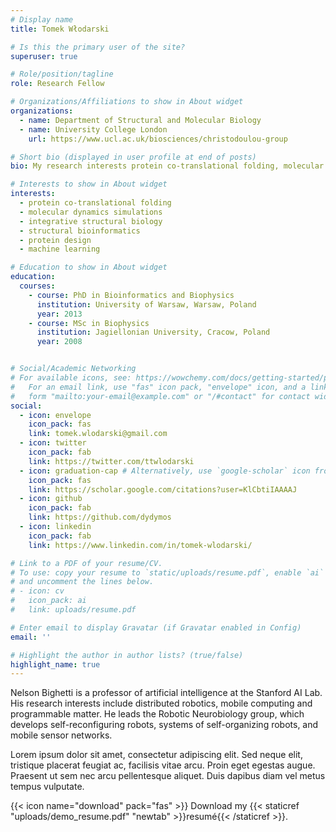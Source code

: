 ```yaml
---
# Display name
title: Tomek Włodarski

# Is this the primary user of the site?
superuser: true

# Role/position/tagline
role: Research Fellow

# Organizations/Affiliations to show in About widget
organizations:
  - name: Department of Structural and Molecular Biology
  - name: University College London
    url: https://www.ucl.ac.uk/biosciences/christodoulou-group

# Short bio (displayed in user profile at end of posts)
bio: My research interests protein co-translational folding, molecular dynamics simulations, integrative structural biology, structural bioinformatics, protein design, machine learning

# Interests to show in About widget
interests:
  - protein co-translational folding
  - molecular dynamics simulations
  - integrative structural biology
  - structural bioinformatics
  - protein design
  - machine learning

# Education to show in About widget
education:
  courses:
    - course: PhD in Bioinformatics and Biophysics
      institution: University of Warsaw, Warsaw, Poland
      year: 2013
    - course: MSc in Biophysics
      institution: Jagiellonian University, Cracow, Poland
      year: 2008


# Social/Academic Networking
# For available icons, see: https://wowchemy.com/docs/getting-started/page-builder/#icons
#   For an email link, use "fas" icon pack, "envelope" icon, and a link in the
#   form "mailto:your-email@example.com" or "/#contact" for contact widget.
social:
  - icon: envelope
    icon_pack: fas
    link: tomek.wlodarski@gmail.com
  - icon: twitter
    icon_pack: fab
    link: https://twitter.com/ttwlodarski
  - icon: graduation-cap # Alternatively, use `google-scholar` icon from `ai` icon pack
    icon_pack: fas
    link: https://scholar.google.com/citations?user=KlCbtiIAAAAJ
  - icon: github
    icon_pack: fab
    link: https://github.com/dydymos
  - icon: linkedin
    icon_pack: fab
    link: https://www.linkedin.com/in/tomek-wlodarski/

# Link to a PDF of your resume/CV.
# To use: copy your resume to `static/uploads/resume.pdf`, enable `ai` icons in `params.toml`,
# and uncomment the lines below.
# - icon: cv
#   icon_pack: ai
#   link: uploads/resume.pdf

# Enter email to display Gravatar (if Gravatar enabled in Config)
email: ''

# Highlight the author in author lists? (true/false)
highlight_name: true
---
```


Nelson Bighetti is a professor of artificial intelligence at the Stanford AI Lab. His research interests include distributed robotics, mobile computing and programmable matter. He leads the Robotic Neurobiology group, which develops self-reconfiguring robots, systems of self-organizing robots, and mobile sensor networks.

Lorem ipsum dolor sit amet, consectetur adipiscing elit. Sed neque elit, tristique placerat feugiat ac, facilisis vitae arcu. Proin eget egestas augue. Praesent ut sem nec arcu pellentesque aliquet. Duis dapibus diam vel metus tempus vulputate.

{{< icon name="download" pack="fas" >}} Download my {{< staticref "uploads/demo_resume.pdf" "newtab" >}}resumé{{< /staticref >}}.
